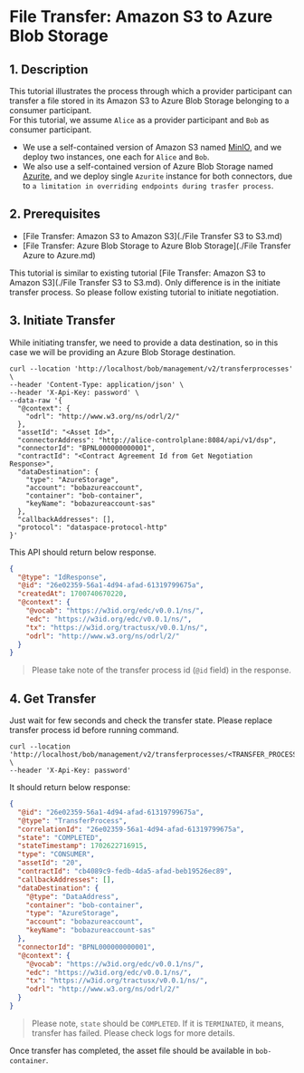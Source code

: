 # File Transfer: Amazon S3 to Azure Blob Storage

## 1. Description
This tutorial illustrates the process through which a provider participant can transfer a file stored in its Amazon S3 to Azure Blob Storage belonging to a consumer participant.  
For this tutorial, we assume `Alice` as a provider participant and `Bob` as consumer participant.  
- We use a self-contained version of Amazon S3 named [MinIO](https://github.com/minio/minio), and we deploy two instances, one each for `Alice` and `Bob`.  
- We also use a self-contained version of Azure Blob Storage named [Azurite](https://learn.microsoft.com/en-us/azure/storage/common/storage-use-azurite?tabs=docker-hub), and we deploy single `Azurite` instance for both connectors, due to `a limitation in overriding endpoints during trasfer process`.

## 2. Prerequisites
- [File Transfer: Amazon S3 to Amazon S3](./File Transfer S3 to S3.md)
- [File Transfer: Azure Blob Storage to Azure Blob Storage](./File Transfer Azure to Azure.md)

This tutorial is similar to existing tutorial [File Transfer: Amazon S3 to Amazon S3](./File Transfer S3 to S3.md).
Only difference is in the initiate transfer process. So please follow existing tutorial to initiate negotiation.

## 3. Initiate Transfer
While initiating transfer, we need to provide a data destination, so in this case we will be providing an Azure Blob Storage destination.
```shell
curl --location 'http://localhost/bob/management/v2/transferprocesses' \
--header 'Content-Type: application/json' \
--header 'X-Api-Key: password' \
--data-raw '{
  "@context": {
    "odrl": "http://www.w3.org/ns/odrl/2/"
  },
  "assetId": "<Asset Id>",
  "connectorAddress": "http://alice-controlplane:8084/api/v1/dsp",
  "connectorId": "BPNL000000000001",
  "contractId": "<Contract Agreement Id from Get Negotiation Response>",
  "dataDestination": {
    "type": "AzureStorage",
    "account": "bobazureaccount",
    "container": "bob-container",
    "keyName": "bobazureaccount-sas"
  },
  "callbackAddresses": [],
  "protocol": "dataspace-protocol-http"
}'
```

This API should return below response.
```json
{
  "@type": "IdResponse",
  "@id": "26e02359-56a1-4d94-afad-61319799675a",
  "createdAt": 1700740670220,
  "@context": {
    "@vocab": "https://w3id.org/edc/v0.0.1/ns/",
    "edc": "https://w3id.org/edc/v0.0.1/ns/",
    "tx": "https://w3id.org/tractusx/v0.0.1/ns/",
    "odrl": "http://www.w3.org/ns/odrl/2/"
  }
}
```
> Please take note of the transfer process id (`@id` field) in the response.

## 4. Get Transfer
Just wait for few seconds and check the transfer state.
Please replace transfer process id before running command.
```shell
curl --location 'http://localhost/bob/management/v2/transferprocesses/<TRANSFER_PROCESS_ID>' \
--header 'X-Api-Key: password'
```

It should return below response:
```json
{
  "@id": "26e02359-56a1-4d94-afad-61319799675a",
  "@type": "TransferProcess",
  "correlationId": "26e02359-56a1-4d94-afad-61319799675a",
  "state": "COMPLETED",
  "stateTimestamp": 1702622716915,
  "type": "CONSUMER",
  "assetId": "20",
  "contractId": "cb4089c9-fedb-4da5-afad-beb19526ec89",
  "callbackAddresses": [],
  "dataDestination": {
    "@type": "DataAddress",
    "container": "bob-container",
    "type": "AzureStorage",
    "account": "bobazureaccount",
    "keyName": "bobazureaccount-sas"
  },
  "connectorId": "BPNL000000000001",
  "@context": {
    "@vocab": "https://w3id.org/edc/v0.0.1/ns/",
    "edc": "https://w3id.org/edc/v0.0.1/ns/",
    "tx": "https://w3id.org/tractusx/v0.0.1/ns/",
    "odrl": "http://www.w3.org/ns/odrl/2/"
  }
}
```
> Please note, `state` should be `COMPLETED`. If it is `TERMINATED`, it means, transfer has failed. Please check logs for more details.

Once transfer has completed, the asset file should be available in `bob-container`.
